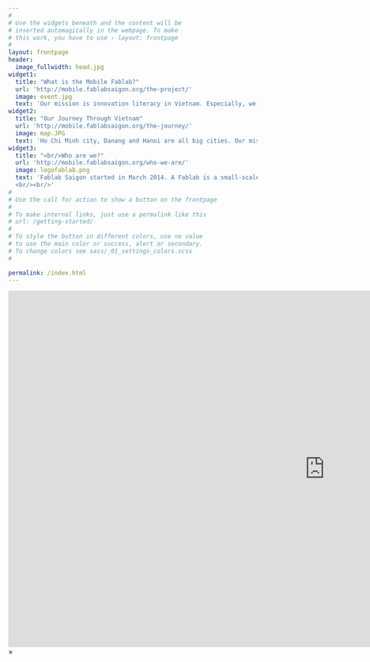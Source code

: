 ```yaml
---
#
# Use the widgets beneath and the content will be
# inserted automagically in the webpage. To make
# this work, you have to use › layout: frontpage
#
layout: frontpage
header:
  image_fullwidth: head.jpg
widget1:
  title: "What is the Mobile Fablab?"
  url: 'http://mobile.fablabsaigon.org/the-project/'
  image: event.jpg
  text: 'Our mission is innovation literacy in Vietnam. Especially, we want to show kids’ throughout Vietnam that digital fabrication can help make their dreams come true.'
widget2:
  title: "Our Journey Through Vietnam"
  url: 'http://mobile.fablabsaigon.org/the-journey/'
  image: map.JPG
  text: 'Ho Chi Minh city, Danang and Hanoi are all big cities. Our mission is innovation literacy and we want to reach out to smaller cities in Vietnam.<br/>'
widget3:
  title: "<br/>Who are we?"
  url: 'http://mobile.fablabsaigon.org/who-we-are/'
  image: logofablab.png
  text: 'Fablab Saigon started in March 2014. A Fablab is a small-scale workshop offering (personal) digital fabrication.
  <br/><br/>'
# 
# Use the call for action to show a button on the frontpage
#
# To make internal links, just use a permalink like this 
# url: /getting-started/
#
# To style the button in different colors, use no value
# to use the main color or success, alert or secondary.
# To change colors see sass/_01_settings_colors.scss
#

permalink: /index.html
---
```

<div id="videoModal" class="reveal-modal large" data-reveal="">
  <div class="flex-video widescreen vimeo" style="display: block;">
    <iframe width="1280" height="720" src="https://www.youtube.com/embed/3b5zCFSmVvU" frameborder="0" allowfullscreen></iframe>
  </div>
  <a class="close-reveal-modal">&#215;</a>
</div>
